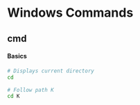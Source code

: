 # Windows Commands

## cmd

#### Basics

```bash
# Displays current directory
cd
```

```bash
# Follow path K
cd K
```